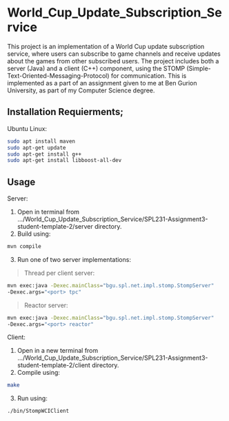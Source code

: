 # World_Cup_Update_Subscription_Service
This project is an implementation of a World Cup update subscription service, where users can subscribe to game channels and receive updates about the games from other subscribed users. The project includes both a server (Java) and a client (C++) component, using the STOMP (Simple-Text-Oriented-Messaging-Protocol) for communication.
This is implemented as a part of an assignment given to me at Ben Gurion University, as part of my Computer Science degree.

## Installation Requierments;
Ubuntu Linux:

```bash
sudo apt install maven
sudo apt-get update
sudo apt-get install g++
sudo apt-get install libboost-all-dev
```

## Usage
Server:
1. Open in terminal from .../World_Cup_Update_Subscription_Service/SPL231-Assignment3-student-template-2/server directory.
2. Build using:
```bash
mvn compile
```
3. Run one of two server implementations:
> Thread per client server:
```bash
mvn exec:java -Dexec.mainClass="bgu.spl.net.impl.stomp.StompServer"
-Dexec.args="<port> tpc"
```
> Reactor server:
```bash
mvn exec:java -Dexec.mainClass="bgu.spl.net.impl.stomp.StompServer"
-Dexec.args="<port> reactor"
```

Client:
1. Open in a new terminal from .../World_Cup_Update_Subscription_Service/SPL231-Assignment3-student-template-2/client directory.
2. Compile using:
```bash
make
```
3. Run using:
```bash
./bin/StompWCIClient
```
